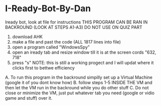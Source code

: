 # I-Ready-Bot-By-Dan
Iready bot, look at file for instructions
THIS PROGRAM CAN BE RAN IN BACKROUND (LOOK AT STEPS A1-A3)
DO NOT USE ON QUIZ PART
1. download AHK
2. make a file and past the code (ALL 1817 lines into file)
3. open a program called "WindowsSpy"
4. open an iready tab and resize window till it is at the screen cords "632, 718"
5. press "s"
NOTE: this is still a working progect and I will updat where it clicks first to bettwe efficiency

A. To run this program in the backround simpilly set up a Virtual Machine (google it of you dont know how)
B. follow steps 1-5 INSIDE THE VM and then let the VM run in the backround while you do other stuff
C. Do not close or minimize the VM, just put whatever tab you need (google or vidio game and stuff) over it.
